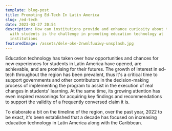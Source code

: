 ```yaml
---
template: blog-post
title: Promoting Ed-Tech In Latin America
slug: /ed-tech
date: 2023-03-27 20:54
description: How can institutions provide and enhance curiosity about technology
  with students is the challenge in promoting education technology at
  institutions
featuredImage: /assets/dele-oke-2rwmlfuuiwy-unsplash.jpg
---
```

E﻿ducation technology has taken over how opportunities and chances for new experiences for students in Latin America have opened, are achievable, and are promising for their futures. The growth of interest in ed-tech throughout the region has been prevalent, thus it's a critical time to support governments and other contributors in the decision-making process of implementing the program to assist in the execution of real changes in students' learning. At the same time, its growing attention has even inspired reasonings for acquiring key findings and recommendations to support the validity of a frequently conversed claim it is. 

T﻿o elaborate a bit on the timeline of the region, over the past year, 2022 to be exact, it's been established that a decade has focused on increasing education technology in Latin America along with the Caribbean.